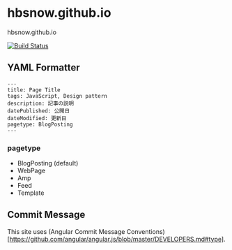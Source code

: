 # hbsnow.github.io

hbsnow.github.io

[![Build Status](https://travis-ci.org/hbsnow/website.svg?branch=master)](https://travis-ci.org/hbsnow/website)

## YAML Formatter

```
---
title: Page Title
tags: JavaScript, Design pattern
description: 記事の説明
datePublished: 公開日
dateModified: 更新日
pagetype: BlogPosting
---
```

### pagetype

- BlogPosting (default)
- WebPage
- Amp
- Feed
- Template

## Commit Message

This site uses (Angular Commit Message Conventions)[https://github.com/angular/angular.js/blob/master/DEVELOPERS.md#type].
